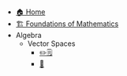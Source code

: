 - [🏠 Home](README.md)
- [🏗 Foundations of Mathematics](Foundations_Mathematics.md)
- Algebra
  - Vector Spaces
    - [✏️🗒️](Excercise/Vector_Spaces.md)
    - [📝](./Exercise/Vector_Spaces_1.html)
